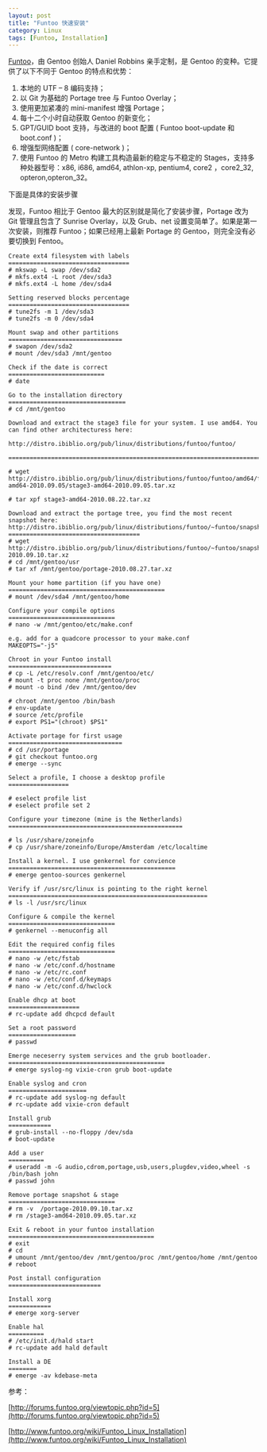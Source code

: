 ```yaml
---
layout: post
title: "Funtoo 快速安装"
category: Linux
tags: [Funtoo, Installation]
---
```


[Funtoo](http://www.funtoo.org)，由 Gentoo 创始人 Daniel Robbins 亲手定制，是 Gentoo 的变种。它提供了以下不同于 Gentoo 的特点和优势：

1. 本地的 UTF – 8 编码支持；
2. 以 Git 为基础的 Portage tree 与 Funtoo Overlay；
3. 使用更加紧凑的 mini-manifest 增强 Portage；
4. 每十二个小时自动获取 Gentoo 的新变化；
5. GPT/GUID boot 支持，与改进的 boot 配置 ( Funtoo boot-update 和 boot.conf )；
6. 增强型网络配置 ( core-network )；
7. 使用 Funtoo 的 Metro 构建工具构造最新的稳定与不稳定的 Stages，支持多种处器型号：x86, i686, amd64, athlon-xp, pentium4, core2 ，core2_32, opteron,opteron_32。

<!-- more -->

下面是具体的安装步骤

发现，Funtoo 相比于 Gentoo 最大的区别就是简化了安装步骤，Portage 改为 Git 管理且包含了 Sunrise Overlay，以及 Grub、net 设置变简单了。如果是第一次安装，则推荐 Funtoo；如果已经用上最新 Portage 的 Gentoo，则完全没有必要切换到 Fentoo。

```
Create ext4 filesystem with labels
==================================
# mkswap -L swap /dev/sda2
# mkfs.ext4 -L root /dev/sda3
# mkfs.ext4 -L home /dev/sda4
 
Setting reserved blocks percentage
==================================
# tune2fs -m 1 /dev/sda3
# tune2fs -m 0 /dev/sda4
 
Mount swap and other partitions
================================
# swapon /dev/sda2
# mount /dev/sda3 /mnt/gentoo
 
Check if the date is correct
===========================
# date
 
Go to the installation directory
=================================
# cd /mnt/gentoo
 
Download and extract the stage3 file for your system. I use amd64. You can find other architecturess here:
 
http://distro.ibiblio.org/pub/linux/distributions/funtoo/funtoo/
 
========================================================================
 
# wget http://distro.ibiblio.org/pub/linux/distributions/funtoo/funtoo/amd64/funtoo-amd64-2010.09.05/stage3-amd64-2010.09.05.tar.xz
 
# tar xpf stage3-amd64-2010.08.22.tar.xz
 
Download and extract the portage tree, you find the most recent snapshot here: http://distro.ibiblio.org/pub/linux/distributions/funtoo/~funtoo/snapshots/
=====================================
# wget http://distro.ibiblio.org/pub/linux/distributions/funtoo/~funtoo/snapshots/portage-2010.09.10.tar.xz
# cd /mnt/gentoo/usr
# tar xf /mnt/gentoo/portage-2010.08.27.tar.xz
 
Mount your home partition (if you have one)
============================================
# mount /dev/sda4 /mnt/gentoo/home
 
Configure your compile options
==============================
# nano -w /mnt/gentoo/etc/make.conf
 
e.g. add for a quadcore processor to your make.conf
MAKEOPTS="-j5"
 
Chroot in your Funtoo install
=============================
# cp -L /etc/resolv.conf /mnt/gentoo/etc/
# mount -t proc none /mnt/gentoo/proc
# mount -o bind /dev /mnt/gentoo/dev
 
# chroot /mnt/gentoo /bin/bash
# env-update
# source /etc/profile
# export PS1="(chroot) $PS1"
 
Activate portage for first usage
================================
# cd /usr/portage
# git checkout funtoo.org
# emerge --sync
 
Select a profile, I choose a desktop profile
=================
 
# eselect profile list
# eselect profile set 2
 
Configure your timezone (mine is the Netherlands)
=================================================
 
# ls /usr/share/zoneinfo
# cp /usr/share/zoneinfo/Europe/Amsterdam /etc/localtime
 
Install a kernel. I use genkernel for convience
===============================================
# emerge gentoo-sources genkernel
 
Verify if /usr/src/linux is pointing to the right kernel
========================================================
# ls -l /usr/src/linux
 
Configure & compile the kernel
==============================
# genkernel --menuconfig all
 
Edit the required config files
==============================
# nano -w /etc/fstab
# nano -w /etc/conf.d/hostname
# nano -w /etc/rc.conf
# nano -w /etc/conf.d/keymaps
# nano -w /etc/conf.d/hwclock
 
Enable dhcp at boot
====================
# rc-update add dhcpcd default
 
Set a root password
===================
# passwd
 
Emerge neceserry system services and the grub bootloader.
============================================
# emerge syslog-ng vixie-cron grub boot-update
 
Enable syslog and cron
======================
# rc-update add syslog-ng default
# rc-update add vixie-cron default
 
Install grub
============
# grub-install --no-floppy /dev/sda
# boot-update
 
Add a user
==========
# useradd -m -G audio,cdrom,portage,usb,users,plugdev,video,wheel -s /bin/bash john
# passwd john
 
Remove portage snapshot & stage
==============================
# rm -v  /portage-2010.09.10.tar.xz
# rm /stage3-amd64-2010.09.05.tar.xz
 
Exit & reboot in your funtoo installation
=========================================
# exit
# cd
# umount /mnt/gentoo/dev /mnt/gentoo/proc /mnt/gentoo/home /mnt/gentoo
# reboot
 
Post install configuration
==========================
 
Install xorg
============
# emerge xorg-server
 
Enable hal
==========
# /etc/init.d/hald start
# rc-update add hald default
 
Install a DE
========
# emerge -av kdebase-meta
```

参考：

[http://forums.funtoo.org/viewtopic.php?id=5](http://forums.funtoo.org/viewtopic.php?id=5)

[http://www.funtoo.org/wiki/Funtoo_Linux_Installation](http://www.funtoo.org/wiki/Funtoo_Linux_Installation)
